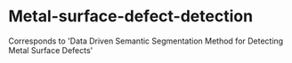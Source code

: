 # Metal-surface-defect-detection

Corresponds to 'Data Driven Semantic Segmentation Method for Detecting Metal Surface Defects'
